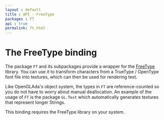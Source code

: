```yaml
---
layout : default
title : API - FreeType
packages : FT
api : true
permalink: ft.html
---
```


# The FreeType binding

The package `FT` and its subpackages provide a wrapper for the [FreeType][1]
library. You can use it to transform characters from a TrueType / OpenType font
file into textures, which can then be used for rendering text.

Like OpenGLAda's object system, the types in `FT` are reference-counted so you
do not have to worry about manual deallocation. An example of the usage of `FT`
is the package `GL.Text` which automatically generates textures that represent
longer Strings.

This binding requires the FreeType library on your system.

 [1]: https://freetype.org/